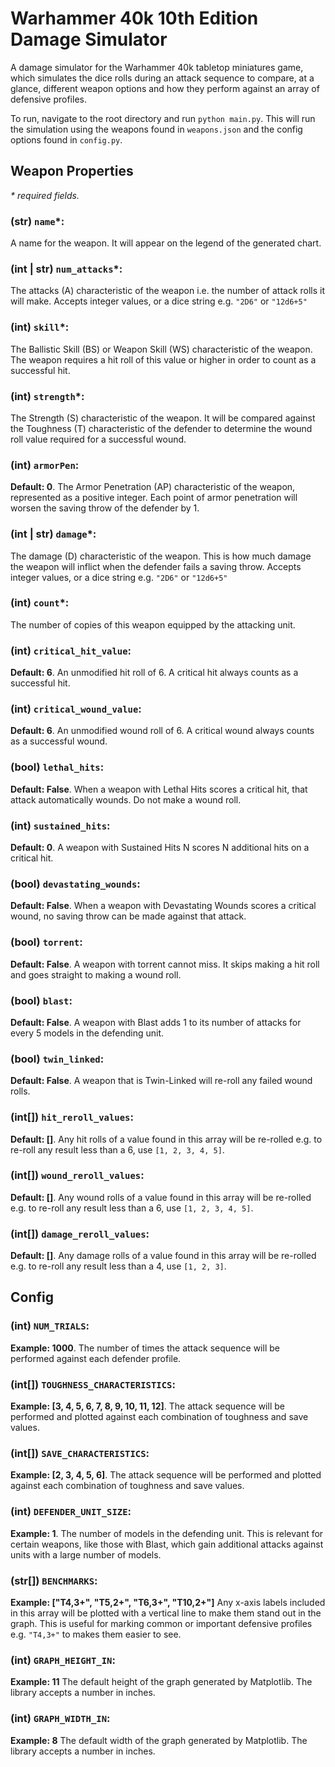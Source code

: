 # Warhammer 40k 10th Edition Damage Simulator

A damage simulator for the Warhammer 40k tabletop miniatures game, which simulates the dice rolls during an attack sequence to compare, at a glance, different weapon options and how they perform against an array of defensive profiles.

To run, navigate to the root directory and run `python main.py`. This will run the simulation using the weapons found in `weapons.json` and the config options found in `config.py`.

## Weapon Properties

_\* required fields._

### (str) `name`\*:

A name for the weapon. It will appear on the legend of the generated chart.

### (int | str) `num_attacks`\*:

The attacks (A) characteristic of the weapon i.e. the number of attack rolls it will make. Accepts integer values, or a dice string e.g. `"2D6"` or `"12d6+5"`

### (int) `skill`\*:

The Ballistic Skill (BS) or Weapon Skill (WS) characteristic of the weapon. The weapon requires a hit roll of this value or higher in order to count as a successful hit.

### (int) `strength`\*:

The Strength (S) characteristic of the weapon. It will be compared against the Toughness (T) characteristic of the defender to determine the wound roll value required for a successful wound.

### (int) `armorPen`:

**Default: 0**. The Armor Penetration (AP) characteristic of the weapon, represented as a positive integer. Each point of armor penetration will worsen the saving throw of the defender by 1.

### (int | str) `damage`\*:

The damage (D) characteristic of the weapon. This is how much damage the weapon will inflict when the defender fails a saving throw. Accepts integer values, or a dice string e.g. `"2D6"` or `"12d6+5"`

### (int) `count`\*:

The number of copies of this weapon equipped by the attacking unit.

### (int) `critical_hit_value`:

**Default: 6**. An unmodified hit roll of 6. A critical hit always counts as a successful hit.

### (int) `critical_wound_value`:

**Default: 6**. An unmodified wound roll of 6. A critical wound always counts as a successful wound.

### (bool) `lethal_hits`:

**Default: False**. When a weapon with Lethal Hits scores a critical hit, that attack automatically wounds. Do not make a wound roll.

### (int) `sustained_hits`:

**Default: 0**. A weapon with Sustained Hits N scores N additional hits on a critical hit.

### (bool) `devastating_wounds`:

**Default: False**. When a weapon with Devastating Wounds scores a critical wound, no saving throw can be made against that attack.

### (bool) `torrent`:

**Default: False**. A weapon with torrent cannot miss. It skips making a hit roll and goes straight to making a wound roll.

### (bool) `blast`:

**Default: False**. A weapon with Blast adds 1 to its number of attacks for every 5 models in the defending unit.

### (bool) `twin_linked`:

**Default: False**. A weapon that is Twin-Linked will re-roll any failed wound rolls.

### (int[]) `hit_reroll_values`:

**Default: []**. Any hit rolls of a value found in this array will be re-rolled e.g. to re-roll any result less than a 6, use `[1, 2, 3, 4, 5]`.

### (int[]) `wound_reroll_values`:

**Default: []**. Any wound rolls of a value found in this array will be re-rolled e.g. to re-roll any result less than a 6, use `[1, 2, 3, 4, 5]`.

### (int[]) `damage_reroll_values`:

**Default: []**. Any damage rolls of a value found in this array will be re-rolled e.g. to re-roll any result less than a 4, use `[1, 2, 3]`.

## Config

### (int) `NUM_TRIALS`:

**Example: 1000**. The number of times the attack sequence will be performed against each defender profile.

### (int[]) `TOUGHNESS_CHARACTERISTICS`:

**Example: [3, 4, 5, 6, 7, 8, 9, 10, 11, 12]**. The attack sequence will be performed and plotted against each combination of toughness and save values.

### (int[]) `SAVE_CHARACTERISTICS`:

**Example: [2, 3, 4, 5, 6]**. The attack sequence will be performed and plotted against each combination of toughness and save values.

### (int) `DEFENDER_UNIT_SIZE`:

**Example: 1**. The number of models in the defending unit. This is relevant for certain weapons, like those with Blast, which gain additional attacks against units with a large number of models.

### (str[]) `BENCHMARKS`:

**Example: ["T4,3+", "T5,2+", "T6,3+", "T10,2+"]** Any x-axis labels included in this array will be plotted with a vertical line to make them stand out in the graph. This is useful for marking common or important defensive profiles e.g. `"T4,3+"` to makes them easier to see.

### (int) `GRAPH_HEIGHT_IN`:

**Example: 11** The default height of the graph generated by Matplotlib. The library accepts a number in inches.

### (int) `GRAPH_WIDTH_IN`:

**Example: 8** The default width of the graph generated by Matplotlib. The library accepts a number in inches.

